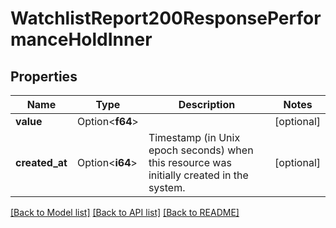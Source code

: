 # WatchlistReport200ResponsePerformanceHoldInner

## Properties

Name | Type | Description | Notes
------------ | ------------- | ------------- | -------------
**value** | Option<**f64**> |  | [optional]
**created_at** | Option<**i64**> | Timestamp (in Unix epoch seconds) when this resource was initially created in the system. | [optional]

[[Back to Model list]](../README.md#documentation-for-models) [[Back to API list]](../README.md#documentation-for-api-endpoints) [[Back to README]](../README.md)


